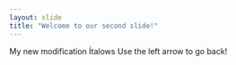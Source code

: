 ```yaml
---
layout: slide
title: "Welcome to our second slide!"
---
```

My new modification Ítalows
Use the left arrow to go back!

